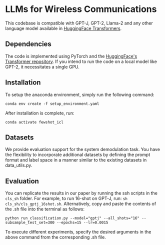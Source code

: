 # LLMs for Wireless Communications

This codebase is compatible with GPT-J, GPT-2, Llama-2 and any other language model available in [HuggingFace Transformers](https://huggingface.co/models).


## Dependencies

The code is implemented using PyTorch and the [HuggingFace's Transformer repository](https://github.com/huggingface/pytorch-transformers). If you intend to run the code on a local model like GPT-2, it necessitates a single GPU.

## Installation
To setup the anaconda environment, simply run the following command:
```
conda env create -f setup_environment.yaml
```

After installation is complete, run:
```
conda activate fewshot_icl
```

## Datasets
We provide evaluation support for the system demodulation task. You have the flexibility to incorporate additional datasets by defining the prompt format and label space in a manner similar to the existing datasets in data_utils.py.

## Evaluation
You can replicate the results in our paper by running the ssh scripts in the `cls_sh` folder. For example, to run 16-shot on GPT-J, run: `sh cls_sh/cls_gptj_16shot.sh`. Alternatively, copy and paste the contents of the .sh file into the terminal as follows:

```
python run_classification.py --model="gptj" --all_shots="16" --subsample_test_set=300 --epochs=15 --lr=0.0015

```

To execute different experiments, specify the desired arguments in the above command from the corresponding .sh file.

